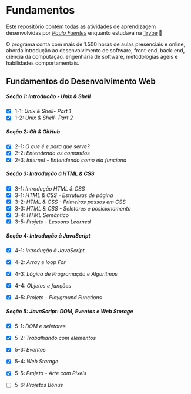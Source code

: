 # Fundamentos

Este repositório contém todas as atividades de aprendizagem desenvolvidas por _[Paulo Fuentes](https://www.linkedin.com/in/paulo-fuentes-822916138/)_ enquanto estudava na [Trybe](https://www.betrybe.com/) :rocket:

O programa conta com mais de 1.500 horas de aulas presenciais e online, aborda introdução ao desenvolvimento de software, front-end, back-end, ciência da computação, engenharia de software, metodologias ágeis e habilidades comportamentais.

## Fundamentos do Desenvolvimento Web

##### Seção 1: Introdução - Unix & Shell

- [x] 1-1: _Unix & Shell- Part 1_
- [x] 1-2: _Unix & Shell- Part 2_

##### Seção 2: Git & GitHub

- [x] 2-1: _O que é e para que serve?_
- [x] 2-2: _Entendendo os comandos_
- [x] 2-3: _Internet - Entendendo como ela funciona_

##### Seção 3: Introdução á HTML & CSS

- [x] 3-1: _Introdução HTML & CSS_
- [x] 3-1: _HTML & CSS - Estruturas de página_
- [x] 3-2: _HTML & CSS - Primeiros passos em CSS_
- [x] 3-3: _HTML & CSS - Seletores e posicionamento_
- [x] 3-4: _HTML Semântico_
- [x] 3-5: _Projeto - Lessons Learned_

##### Seção 4: Introdução à JavaScript

- [x] 4-1: _Introdução à JavaScript_
- [x] 4-2: _Array e loop For_
- [x] 4-3: _Lógica de Programação e Algoritmos_
- [x] 4-4: _Objetos e funções_
- [x] 4-5: _Projeto - Playground Functions_


##### Seção 5: JavaScript: DOM, Eventos e Web Storage

- [x] 5-1: _DOM e seletores_
- [x] 5-2: _Trabalhando com elementos_
- [x] 5-3: _Eventos_
- [x] 5-4: _Web Starage_
- [x] 5-5: _Projeto - Arte com Pixels_
- [ ] 5-6: _Projetos Bônus_

